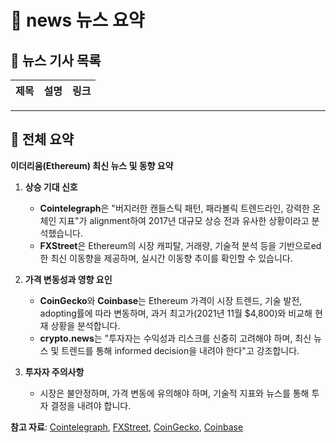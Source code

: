 # 📰 news 뉴스 요약

## 📌 뉴스 기사 목록
| 제목 | 설명 | 링크 |
|------|------|------|

---

## 🧾 전체 요약
**이더리움(Ethereum) 최신 뉴스 및 동향 요약**  

1. **상승 기대 신호**  
   - **Cointelegraph**은 "버지러한 캔들스틱 패턴, 패라볼릭 트렌드라인, 강력한 온체인 지표"가 alignment하여 2017년 대규모 상승 전과 유사한 상황이라고 분석했습니다.  
   - **FXStreet**은 Ethereum의 시장 캐피탈, 거래량, 기술적 분석 등을 기반으로ed한 최신 이동향을 제공하며, 실시간 이동향 추이를 확인할 수 있습니다.  

2. **가격 변동성과 영향 요인**  
   - **CoinGecko**와 **Coinbase**는 Ethereum 가격이 시장 트렌드, 기술 발전, adopting률에 따라 변동하며, 과거 최고가(2021년 11월 $4,800)와 비교해 현재 상황을 분석합니다.  
   - **crypto.news**는 "투자자는 수익성과 리스크를 신중히 고려해야 하며, 최신 뉴스 및 트렌드를 통해 informed decision을 내려야 한다"고 강조합니다.  

3. **투자자 주의사항**  
   - 시장은 불안정하며, 가격 변동에 유의해야 하며, 기술적 지표와 뉴스를 통해 투자 결정을 내려야 합니다.  

**참고 자료**: [Cointelegraph](https://cointelegraph.com/tags/ethereum), [FXStreet](https://www.fxstreet.com/cryptocurrencies/ethereum), [CoinGecko](https://www.coingecko.com/en/coins/ethereum), [Coinbase](https://www.coinbase.com/price/ethereum)